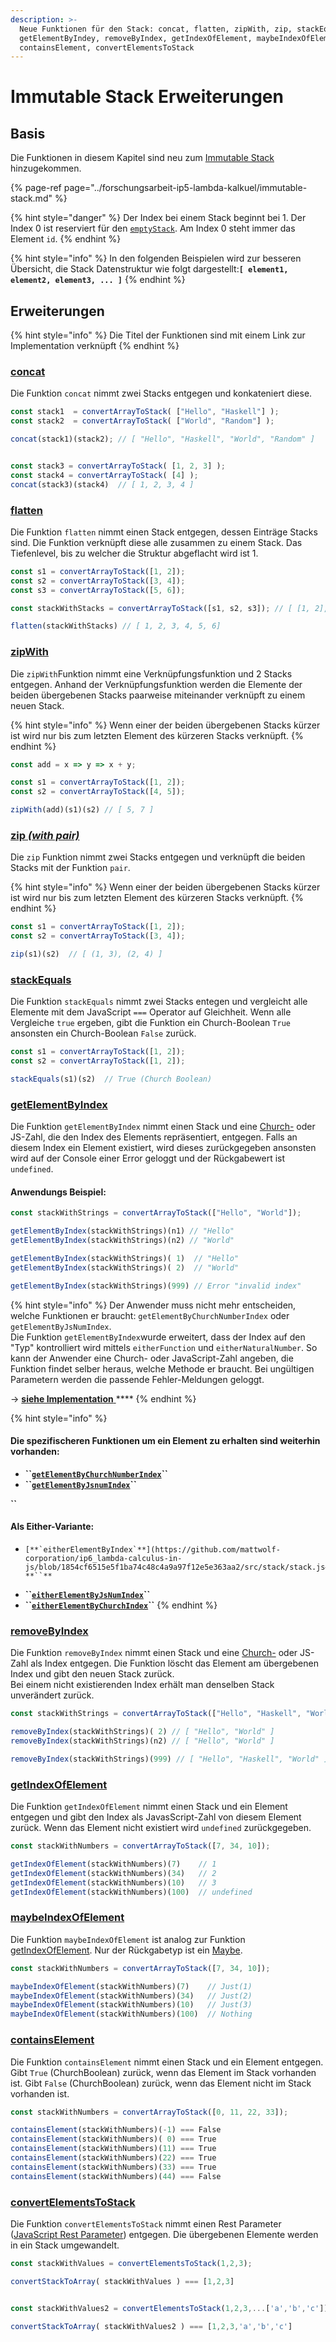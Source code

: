 ```yaml
---
description: >-
  Neue Funktionen für den Stack: concat, flatten, zipWith, zip, stackEquals,
  getElementByIndey, removeByIndex, getIndexOfElement, maybeIndexOfElement,
  containsElement, convertElementsToStack
---
```


# Immutable Stack Erweiterungen

## Basis

Die Funktionen in diesem Kapitel sind neu zum [Immutable Stack](../forschungsarbeit-ip5-lambda-kalkuel/immutable-stack.md) hinzugekommen.

{% page-ref page="../forschungsarbeit-ip5-lambda-kalkuel/immutable-stack.md" %}

{% hint style="danger" %}
Der Index bei einem Stack beginnt bei 1. Der Index 0 ist reserviert für den [`emptyStack`](../forschungsarbeit-ip5-lambda-kalkuel/immutable-stack.md#empty-stack). Am Index 0 steht immer das Element `id`.
{% endhint %}

{% hint style="info" %}
In den folgenden Beispielen wird zur besseren Übersicht, die Stack Datenstruktur wie folgt dargestellt:**`[ element1, element2, element3, ... ]`**
{% endhint %}

## Erweiterungen

{% hint style="info" %}
Die Titel der Funktionen sind mit einem Link zur Implementation verknüpft
{% endhint %}

### [concat](https://github.com/mattwolf-corporation/ip6_lambda-calculus-in-js/blob/1854cf6515e5f1ba74c48c4a9a97f12e5e363aa2/src/stack/stack.js#L734)

Die Funktion `concat` nimmt zwei Stacks entgegen und konkateniert diese.

```javascript
const stack1  = convertArrayToStack( ["Hello", "Haskell"] );
const stack2  = convertArrayToStack( ["World", "Random"] );

concat(stack1)(stack2); // [ "Hello", "Haskell", "World", "Random" ]


const stack3 = convertArrayToStack( [1, 2, 3] );
const stack4 = convertArrayToStack( [4] );
concat(stack3)(stack4)  // [ 1, 2, 3, 4 ]
```

### [flatten](https://github.com/mattwolf-corporation/ip6_lambda-calculus-in-js/blob/1854cf6515e5f1ba74c48c4a9a97f12e5e363aa2/src/stack/stack.js#L768)

Die Funktion `flatten` nimmt einen Stack entgegen, dessen Einträge Stacks sind. Die Funktion verknüpft diese alle zusammen zu einem Stack. Das Tiefenlevel, bis zu welcher die Struktur abgeflacht wird ist 1.

```javascript
const s1 = convertArrayToStack([1, 2]);
const s2 = convertArrayToStack([3, 4]);
const s3 = convertArrayToStack([5, 6]);

const stackWithStacks = convertArrayToStack([s1, s2, s3]); // [ [1, 2], [3, 4], [5, 6] ]

flatten(stackWithStacks) // [ 1, 2, 3, 4, 5, 6]
```

### [zipWith](https://github.com/mattwolf-corporation/ip6_lambda-calculus-in-js/blob/1854cf6515e5f1ba74c48c4a9a97f12e5e363aa2/src/stack/stack.js#L795)

Die `zipWith`Funktion nimmt eine Verknüpfungsfunktion und 2 Stacks entgegen. Anhand der Verknüpfungsfunktion werden die Elemente der beiden übergebenen Stacks paarweise miteinander verknüpft zu einem neuen Stack.

{% hint style="info" %}
Wenn einer der beiden übergebenen Stacks kürzer ist wird nur bis zum letzten Element des kürzeren Stacks verknüpft.
{% endhint %}

```javascript
const add = x => y => x + y;

const s1 = convertArrayToStack([1, 2]);
const s2 = convertArrayToStack([4, 5]);

zipWith(add)(s1)(s2) // [ 5, 7 ]
```

### [zip _\(with pair\)_](https://github.com/mattwolf-corporation/ip6_lambda-calculus-in-js/blob/1854cf6515e5f1ba74c48c4a9a97f12e5e363aa2/src/stack/stack.js#L848)

Die `zip` Funktion nimmt zwei Stacks entgegen und verknüpft die beiden Stacks mit der Funktion `pair`.

{% hint style="info" %}
Wenn einer der beiden übergebenen Stacks kürzer ist wird nur bis zum letzten Element des kürzeren Stacks verknüpft.
{% endhint %}

```javascript
const s1 = convertArrayToStack([1, 2]);
const s2 = convertArrayToStack([3, 4]);

zip(s1)(s2)  // [ (1, 3), (2, 4) ]
```

### [stackEquals](https://github.com/mattwolf-corporation/ip6_lambda-calculus-in-js/blob/1854cf6515e5f1ba74c48c4a9a97f12e5e363aa2/src/stack/stack.js#L863)

Die Funktion `stackEquals` nimmt zwei Stacks entegen und vergleicht alle Elemente mit dem JavaScript `===` Operator auf Gleichheit. Wenn alle Vergleiche `true` ergeben, gibt die Funktion ein Church-Boolean `True` ansonsten ein Church-Boolean `False` zurück.

```javascript
const s1 = convertArrayToStack([1, 2]);
const s2 = convertArrayToStack([1, 2]);

stackEquals(s1)(s2)  // True (Church Boolean)
```

### [getElementByIndex](https://github.com/mattwolf-corporation/ip6_lambda-calculus-in-js/blob/1854cf6515e5f1ba74c48c4a9a97f12e5e363aa2/src/stack/stack.js#L242)

Die Funktion `getElementByIndex` nimmt einen Stack und eine [Church-](../forschungsarbeit-ip5-lambda-kalkuel/church-encodings-zahlen-und-boolesche-werte.md#church-zahlen) oder JS-Zahl, die den Index des Elements repräsentiert, entgegen. Falls an diesem Index ein Element existiert, wird dieses zurückgegeben ansonsten wird auf der Console einer Error geloggt und der Rückgabewert ist `undefined`. 

#### Anwendungs Beispiel:

```javascript
const stackWithStrings = convertArrayToStack(["Hello", "World"]);

getElementByIndex(stackWithStrings)(n1) // "Hello"
getElementByIndex(stackWithStrings)(n2) // "World"

getElementByIndex(stackWithStrings)( 1)  // "Hello"
getElementByIndex(stackWithStrings)( 2)  // "World"

getElementByIndex(stackWithStrings)(999) // Error "invalid index" 
```

{% hint style="info" %}
Der Anwender muss nicht mehr entscheiden, welche Funktionen er braucht:  `getElementByChurchNumberIndex` oder `getElementByJsNumIndex`.   
Die Funktion `getElementByIndex`wurde erweitert, dass der Index auf den "Typ" kontrolliert wird mittels `eitherFunction` und `eitherNaturalNumber`. So kann der Anwender eine Church- oder JavaScript-Zahl angeben, die Funktion findet selber heraus, welche Methode er braucht. Bei ungültigen Parametern werden die passende Fehler-Meldungen geloggt.

-&gt; [**siehe Implementation** ](https://github.com/mattwolf-corporation/ip6_lambda-calculus-in-js/blob/aa5fce355f2e5786ee8b8948339a0b9706839253/src/stack/stack.js#L293)\*\*\*\*
{% endhint %}

{% hint style="info" %}
#### Die spezifischeren Funktionen um ein Element zu erhalten sind weiterhin vorhanden:

* **\`\`**[**`getElementByChurchNumberIndex`**](https://github.com/mattwolf-corporation/ip6_lambda-calculus-in-js/blob/1854cf6515e5f1ba74c48c4a9a97f12e5e363aa2/src/stack/stack.js#L319)**\`\`**
* **\`\`**[**`getElementByJsnumIndex`**](https://github.com/mattwolf-corporation/ip6_lambda-calculus-in-js/blob/1854cf6515e5f1ba74c48c4a9a97f12e5e363aa2/src/stack/stack.js#L332)**\`\`**

**\`\`**

#### Als Either-Variante:

*     [**`eitherElementByIndex`**](https://github.com/mattwolf-corporation/ip6_lambda-calculus-in-js/blob/1854cf6515e5f1ba74c48c4a9a97f12e5e363aa2/src/stack/stack.js#L270) **``**
* **\`\`**[**`eitherElementByJsNumIndex`**](https://github.com/mattwolf-corporation/ip6_lambda-calculus-in-js/blob/1854cf6515e5f1ba74c48c4a9a97f12e5e363aa2/src/stack/stack.js#L306)**\`\`**
* **\`\`**[**`eitherElementByChurchIndex`**](https://github.com/mattwolf-corporation/ip6_lambda-calculus-in-js/blob/1854cf6515e5f1ba74c48c4a9a97f12e5e363aa2/src/stack/stack.js#L290)**\`\`**
{% endhint %}

### [removeByIndex](https://github.com/mattwolf-corporation/ip6_lambda-calculus-in-js/blob/1854cf6515e5f1ba74c48c4a9a97f12e5e363aa2/src/stack/stack.js#L666)

Die Funktion `removeByIndex` nimmt einen Stack und eine [Church-](../forschungsarbeit-ip5-lambda-kalkuel/church-encodings-zahlen-und-boolesche-werte.md#church-zahlen) oder JS-Zahl als Index entgegen. Die Funktion löscht das Element am übergebenen Index und gibt den neuen Stack zurück.  
Bei einem nicht existierenden Index erhält man denselben Stack unverändert zurück.

```javascript
const stackWithStrings = convertArrayToStack(["Hello", "Haskell", "World"]);

removeByIndex(stackWithStrings)( 2) // [ "Hello", "World" ]
removeByIndex(stackWithStrings)(n2) // [ "Hello", "World" ]

removeByIndex(stackWithStrings)(999) // [ "Hello", "Haskell", "World" ]
```

### [getIndexOfElement](https://github.com/mattwolf-corporation/ip6_lambda-calculus-in-js/blob/1854cf6515e5f1ba74c48c4a9a97f12e5e363aa2/src/stack/stack.js#L370)

Die Funktion `getIndexOfElement` nimmt einen Stack und ein Element entgegen und gibt den Index als JavasScript-Zahl von diesem Element zurück. Wenn das Element nicht existiert wird `undefined` zurückgegeben.

```javascript
const stackWithNumbers = convertArrayToStack([7, 34, 10]);

getIndexOfElement(stackWithNumbers)(7)    // 1
getIndexOfElement(stackWithNumbers)(34)   // 2
getIndexOfElement(stackWithNumbers)(10)   // 3
getIndexOfElement(stackWithNumbers)(100)  // undefined
```

### [maybeIndexOfElement](https://github.com/mattwolf-corporation/ip6_lambda-calculus-in-js/blob/1854cf6515e5f1ba74c48c4a9a97f12e5e363aa2/src/stack/stack.js#L398)

Die Funktion `maybeIndexOfElement` ist analog zur Funktion [getIndexOfElement](immutable-stack-erweiterungen.md#getindexofelement). Nur der Rückgabetyp ist ein [Maybe](maybe.md).

```javascript
const stackWithNumbers = convertArrayToStack([7, 34, 10]);

maybeIndexOfElement(stackWithNumbers)(7)    // Just(1)
maybeIndexOfElement(stackWithNumbers)(34)   // Just(2)
maybeIndexOfElement(stackWithNumbers)(10)   // Just(3)
maybeIndexOfElement(stackWithNumbers)(100)  // Nothing
```

### [containsElement](https://github.com/mattwolf-corporation/ip6_lambda-calculus-in-js/blob/1854cf6515e5f1ba74c48c4a9a97f12e5e363aa2/src/stack/stack.js#L414)

Die Funktion `containsElement` nimmt einen Stack und ein Element entgegen. Gibt `True` \(ChurchBoolean\) zurück, wenn das Element im Stack vorhanden ist. Gibt `False` \(ChurchBoolean\) zurück, wenn das Element nicht im Stack vorhanden ist.

```javascript
const stackWithNumbers = convertArrayToStack([0, 11, 22, 33]);

containsElement(stackWithNumbers)(-1) === False
containsElement(stackWithNumbers)( 0) === True
containsElement(stackWithNumbers)(11) === True
containsElement(stackWithNumbers)(22) === True
containsElement(stackWithNumbers)(33) === True
containsElement(stackWithNumbers)(44) === False
```

### [convertElementsToStack](https://github.com/mattwolf-corporation/ip6_lambda-calculus-in-js/blob/1854cf6515e5f1ba74c48c4a9a97f12e5e363aa2/src/stack/stack.js#L454)

Die Funktion `convertElementsToStack` nimmt einen Rest Parameter \([JavaScript Rest Parameter](https://developer.mozilla.org/de/docs/Web/JavaScript/Reference/Functions/rest_parameters)\) entgegen. Die übergebenen Elemente werden in ein Stack umgewandelt.

```javascript
const stackWithValues = convertElementsToStack(1,2,3);

convertStackToArray( stackWithValues ) === [1,2,3]


const stackWithValues2 = convertElementsToStack(1,2,3,...['a','b','c']);

convertStackToArray( stackWithValues2 ) === [1,2,3,'a','b','c']
```


